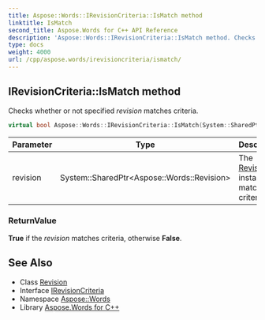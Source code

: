 ```yaml
---
title: Aspose::Words::IRevisionCriteria::IsMatch method
linktitle: IsMatch
second_title: Aspose.Words for C++ API Reference
description: 'Aspose::Words::IRevisionCriteria::IsMatch method. Checks whether or not specified revision matches criteria in C++.'
type: docs
weight: 4000
url: /cpp/aspose.words/irevisioncriteria/ismatch/
---
```

## IRevisionCriteria::IsMatch method


Checks whether or not specified *revision* matches criteria.

```cpp
virtual bool Aspose::Words::IRevisionCriteria::IsMatch(System::SharedPtr<Aspose::Words::Revision> revision)=0
```


| Parameter | Type | Description |
| --- | --- | --- |
| revision | System::SharedPtr\<Aspose::Words::Revision\> | The [Revision](../../revision/) instance to match criteria. |

### ReturnValue

**True** if the *revision* matches criteria, otherwise **False**.

## See Also

* Class [Revision](../../revision/)
* Interface [IRevisionCriteria](../)
* Namespace [Aspose::Words](../../)
* Library [Aspose.Words for C++](../../../)
